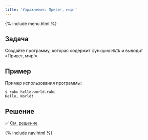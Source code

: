 ```yaml
---
title: 'Упражнение: Привет, мир!'
---
```


{% include menu.html %}

## Задача

Создайте программу, которая содержит функцию `MAIN` и выводит «Привет, мир!».

## Пример

Пример использования программы:

```console
$ raku hello-world.raku
Hello, World!
```

## Решение

✅ [См. решение](solution)

{% include nav.html %}